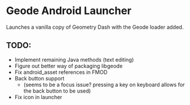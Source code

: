 # Geode Android Launcher

Launches a vanilla copy of Geometry Dash with the Geode loader added.

## TODO:

* Implement remaining Java methods (text editing)
* Figure out better way of packaging libgeode
* Fix android_asset references in FMOD
* Back button support
  * (seems to be a focus issue? pressing a key on keyboard allows for the back button to be used)
* Fix icon in launcher